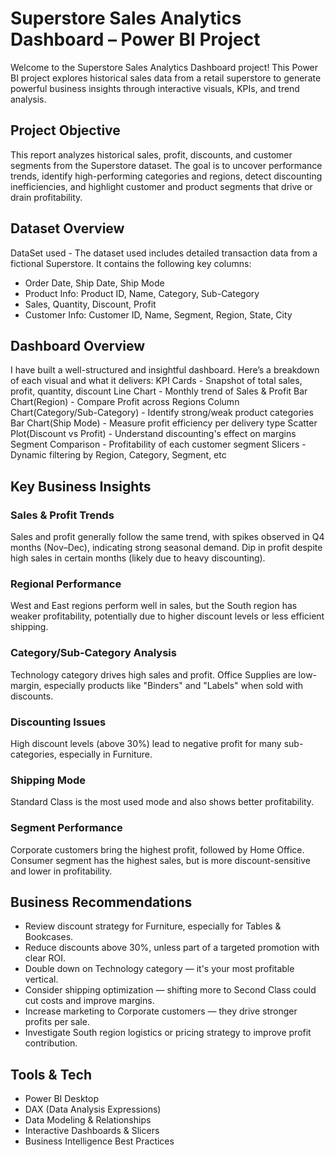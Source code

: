 # Superstore Sales Analytics Dashboard – Power BI Project
Welcome to the Superstore Sales Analytics Dashboard project!
This Power BI project explores historical sales data from a retail superstore to generate powerful business insights through interactive visuals, KPIs, and trend analysis.

## Project Objective
This report analyzes historical sales, profit, discounts, and customer segments from the Superstore dataset. The goal is to uncover performance trends, identify high-performing categories and regions, detect discounting inefficiencies, and highlight customer and product segments that drive or drain profitability.

## Dataset Overview
DataSet used - 
The dataset used includes detailed transaction data from a fictional Superstore.
It contains the following key columns:
- Order Date, Ship Date, Ship Mode
- Product Info: Product ID, Name, Category, Sub-Category
- Sales, Quantity, Discount, Profit
- Customer Info: Customer ID, Name, Segment, Region, State, City

## Dashboard Overview
I have built a well-structured and insightful dashboard. Here’s a breakdown of each visual and what it delivers:
KPI Cards                           - Snapshot of total sales, profit, quantity, discount
Line Chart                          - Monthly trend of Sales & Profit
Bar Chart(Region)                   - Compare Profit across Regions
Column Chart(Category/Sub-Category) - Identify strong/weak product categories
Bar Chart(Ship Mode)                - Measure profit efficiency per delivery type
Scatter Plot(Discount vs Profit)    - Understand discounting's effect on margins
Segment Comparison                  - Profitability of each customer segment
Slicers                             - Dynamic filtering by Region, Category, Segment, etc

## Key Business Insights
### Sales & Profit Trends
Sales and profit generally follow the same trend, with spikes observed in Q4 months (Nov–Dec), indicating strong seasonal demand.
Dip in profit despite high sales in certain months (likely due to heavy discounting).

### Regional Performance
West and East regions perform well in sales, but the South region has weaker profitability, potentially due to higher discount levels or less efficient shipping.

### Category/Sub-Category Analysis
Technology category drives high sales and profit.
Office Supplies are low-margin, especially products like "Binders" and "Labels" when sold with discounts.

### Discounting Issues
High discount levels (above 30%) lead to negative profit for many sub-categories, especially in Furniture.

### Shipping Mode
Standard Class is the most used mode and also shows better profitability.

### Segment Performance
Corporate customers bring the highest profit, followed by Home Office.
Consumer segment has the highest sales, but is more discount-sensitive and lower in profitability.

## Business Recommendations
- Review discount strategy for Furniture, especially for Tables & Bookcases.
- Reduce discounts above 30%, unless part of a targeted promotion with clear ROI.
- Double down on Technology category — it's your most profitable vertical.
- Consider shipping optimization — shifting more to Second Class could cut costs and improve margins.
- Increase marketing to Corporate customers — they drive stronger profits per sale.
- Investigate South region logistics or pricing strategy to improve profit contribution.

## Tools & Tech
- Power BI Desktop
- DAX (Data Analysis Expressions)
- Data Modeling & Relationships
- Interactive Dashboards & Slicers
- Business Intelligence Best Practices







